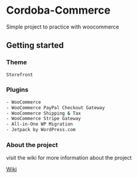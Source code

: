 # Cordoba-Commerce

Simple project to practice with woocommerce


## Getting started

### Theme

```sh
Storefront
```

### Plugins

```sh
- WooCommerce
- WooCommerce PayPal Checkout Gateway
- WooCommerce Shipping & Tax
- WooCommerce Stripe Gateway
- All-in-One WP Migration
- Jetpack by WordPress.com
```

### About the project

visit the wiki for more information about the project

[Wiki](https://github.com/Javierfs94/Cordoba-Commerce/wiki)
